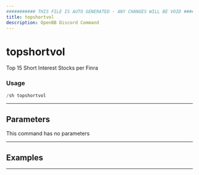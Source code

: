 ```yaml
---
########### THIS FILE IS AUTO GENERATED - ANY CHANGES WILL BE VOID ###########
title: topshortvol
description: OpenBB Discord Command
---
```


# topshortvol

Top 15 Short Interest Stocks per Finra

### Usage

```python wordwrap
/sh topshortvol
```

---

## Parameters

This command has no parameters



---

## Examples


---
